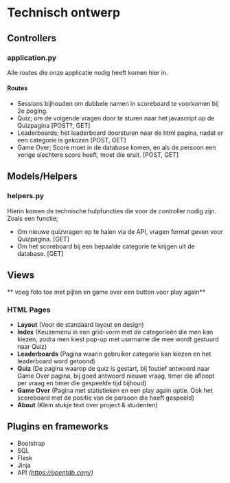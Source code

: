 # Technisch ontwerp

## Controllers
### application.py
Alle routes die onze applicatie nodig heeft komen hier in.
#### Routes
- Sessions bijhouden om dubbele namen in scoreboard te voorkomen bij 2e poging.
- Quiz; om de volgende vragen door te sturen naar het javascript op de Quizpagina [POST?, GET]
- Leaderboards; het leaderboard doorsturen naar de html pagina, nadat er een categorie is gekozen [POST, GET]
- Game Over; Score moet in de database komen, en als de persoon een vorige slechtere score heeft, moet die eruit. [POST, GET]



## Models/Helpers
### helpers.py
Hierin komen de technische hulpfuncties die voor de controller nodig zijn.
Zoals een functie;
- Om nieuwe quizvragen op te halen via de API, vragen format geven voor Quizpagina. [GET]
- Om het scoreboard bij een bepaalde categorie te krijgen uit de database. [GET]

## Views

** voeg foto toe met pijlen en game over een button voor play again**

### HTML Pages
- **Layout** (Voor de standaard layout en design)
- **Index** (Keuzemenu in een grid-vorm met de categorieën die men kan kiezen, zodra men kiest pop-up met username die mee wordt gestuurd naar Quiz)
- **Leaderboards** (Pagina waarin gebruiker categorie kan kiezen en het leaderboard word getoond)
- **Quiz** (De pagina waarop de quiz is gestart, bij foutief antwoord naar Game Over pagina, bij goed antwoord nieuwe vraag, timer die afloopt per vraag en timer die gespeelde tijd bijhoud)
- **Game Over** (Pagina met statistieken en een play again optie. Ook het scoreboard met de positie van de persoon die heeft gespeeld)
- **About** (Klein stukje text over project & studenten)

## Plugins en frameworks
- Bootstrap
- SQL
- Flask
- Jinja
- API *(https://opentdb.com/)*
